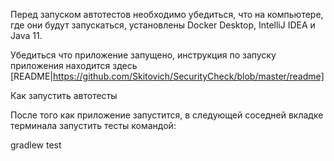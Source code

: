 
Перед запуском автотестов необходимо убедиться, что на компьютере, где они будут запускаться, установлены Docker Desktop, IntelliJ IDEA и Java 11.

Убедиться что приложение запущено, инструкция по запуску приложения находится здесь [README|https://github.com/Skitovich/SecurityCheck/blob/master/readme]

Как запустить автотесты

После того как приложение запустится, в следующей соседней вкладке терминала запустить тесты командой:

gradlew test
